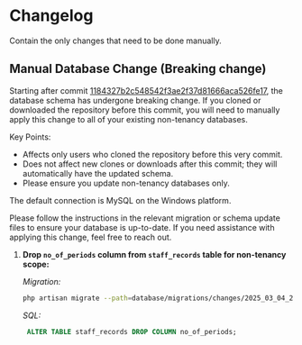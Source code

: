 # Changelog

Contain the only changes that need to be done manually.

## Manual Database Change (Breaking change)

Starting after commit [1184327b2c548542f3ae2f37d81666aca526fe17](https://github.com/rayusamBoy/Laravel_tenancy_sms/commit/1184327b2c548542f3ae2f37d81666aca526fe17), the database schema has undergone breaking change. If you cloned or downloaded the repository before this commit, you will need to manually apply this change to all of your existing non-tenancy databases.

Key Points:

* Affects only users who cloned the repository before this very commit.
* Does not affect new clones or downloads after this commit; they will automatically have the updated schema.
* Please ensure you update non-tenancy databases only.

The default connection is MySQL on the Windows platform.

Please follow the instructions in the relevant migration or schema update files to ensure your database is up-to-date. If you need assistance with applying this change, feel free to reach out.

1. **Drop `no_of_periods` column from `staff_records` table for non-tenancy scope:**

   *Migration:*

   ```bash
   php artisan migrate --path=database/migrations/changes/2025_03_04_214226_drop_no_of_periods_column_from_staff_records_table.php
   ```

   *SQL:*

   ```sql
    ALTER TABLE staff_records DROP COLUMN no_of_periods;
   ```
